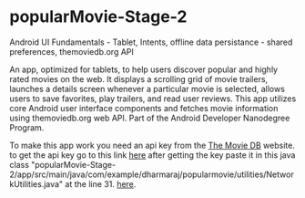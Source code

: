 # popularMovie-Stage-2
Android UI Fundamentals - Tablet, Intents, offline data persistance - shared preferences, themoviedb.org API

An app, optimized for tablets, to help users discover popular and highly rated movies on the web. It displays a scrolling grid of movie trailers, launches a details screen whenever a particular movie is selected, allows users to save favorites, play trailers, and read user reviews. This app utilizes core Android user interface components and fetches movie information using themoviedb.org web API. Part of the Android Developer Nanodegree Program.

To make this app work you need an api key from the [The Movie DB](https://www.themoviedb.org/) website.
to get the api key go to this link [here](https://developers.themoviedb.org/3/getting-started/introduction)
after getting the key paste it in this java class "popularMovie-Stage-2/app/src/main/java/com/example/dharmaraj/popularmovie/utilities/NetworkUtilities.java" at the line 31.
[here](/app/src/main/java/com/example/dharmaraj/popularmovie/utilities/NetworkUtilities.java/31).
